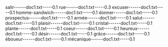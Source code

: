 salir------doc1.txt-----0.1
rue------doc1.txt-----0.3
excuser------doc1.txt-----0.1
homme-sandwich------doc1.txt-----0.1
donner------doc1.txt-----0.1
prospectus------doc1.txt-----0.1
armée------doc1.txt-----0.1
salut------doc1.txt-----0.1
plaisir------doc1.txt-----0.1
cristal------doc1.txt-----0.1
plante------doc1.txt-----0.1
coeur------doc1.txt-----0.1
heureux------doc1.txt-----0.1
désir------doc1.txt-----0.1
grâce------doc1.txt-----0.1
éboueur------doc1.txt-----0.1
mécanique------doc1.txt-----0.1